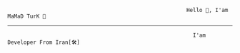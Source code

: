                                                             Hello 👋, I'am MaMaD TurK 👑
________________________________________________________________________________________________________________________________________________________________________                                                            
                                                              I'am Developer From Iran[🛠]
<a href= "https://media2.giphy.com/media/QssGEmpkyEOhBCb7e1/giphy.gif?cid=ecf05e47a0n3gi1bfqntqmob8g9aid1oyj2wr3ds3mg700bl&rid=giphy.gif">
